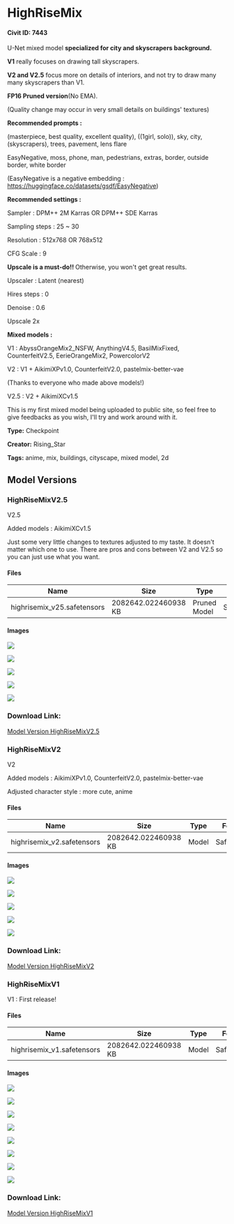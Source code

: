 # HighRiseMix

#### Civit ID: 7443

<p>U-Net mixed model <strong>specialized for city and skyscrapers background.</strong></p><p></p><p><strong>V1</strong> really focuses on drawing tall skyscrapers.</p><p></p><p><strong>V2 and V2.5</strong> focus more on details of interiors, and not try to draw many many skyscrapers than V1.</p><p></p><p><strong>FP16 Pruned version</strong>(No EMA).</p><p>(Quality change may occur in very small details on buildings' textures)</p><p></p><p><strong>Recommended prompts :</strong></p><p>(masterpiece, best quality, excellent quality), ((1girl, solo)), sky, city, (skyscrapers), trees, pavement, lens flare</p><p></p><p>EasyNegative, moss, phone, man, pedestrians, extras, border, outside border, white border</p><p></p><p>(EasyNegative is a negative embedding : <a target="_blank" rel="ugc" href="https://huggingface.co/datasets/gsdf/EasyNegative">https://huggingface.co/datasets/gsdf/EasyNegative</a>)</p><p></p><p><strong>Recommended settings :</strong></p><p>Sampler : DPM++ 2M Karras OR DPM++ SDE Karras</p><p>Sampling steps : 25 ~ 30</p><p>Resolution : 512x768 OR 768x512</p><p>CFG Scale : 9</p><p></p><p><strong>Upscale is a must-do!! </strong>Otherwise, you won't get great results.</p><p>Upscaler : Latent (nearest)</p><p>Hires steps : 0</p><p>Denoise : 0.6</p><p>Upscale 2x</p><p></p><p><strong>Mixed models :</strong></p><p>V1 : AbyssOrangeMix2_NSFW, AnythingV4.5, BasilMixFixed, CounterfeitV2.5, EerieOrangeMix2, PowercolorV2</p><p>V2 : V1 + AikimiXPv1.0, CounterfeitV2.0, pastelmix-better-vae</p><p>(Thanks to everyone who made above models!)</p><p>V2.5 : V2 + AikimiXCv1.5</p><p></p><p>This is my first mixed model being uploaded to public site, so feel free to give feedbacks as you wish, I'll try and work around with it.</p><p></p>

**Type:** Checkpoint

**Creator:** Rising_Star

**Tags:** anime, mix, buildings, cityscape, mixed model, 2d

## Model Versions

### HighRiseMixV2.5

<p>V2.5</p><p>Added models : AikimiXCv1.5</p><p>Just some very little changes to textures adjusted to my taste. It doesn't matter which one to use. There are pros and cons between V2 and V2.5 so you can just use what you want.</p>

#### Files

| Name | Size | Type | Format | Download Url | AutoV1 | AutoV2 | SHA256 | CRC32 | BLAKE3 |
| --- | --- | --- | --- | --- | --- | --- | --- | --- | --- |
| highrisemix_v25.safetensors | 2082642.022460938 KB | Pruned Model | SafeTensor | https://civitai.com/api/download/models/10565 | AE360C20 | 15AC03B13C | 15AC03B13CE67E4A471EEB5223E63FDB912D7784B76B83C3EC11577DC1572099 | 3E5442D4 | 21929C3F72EB2FC44F2312678E55888316E28F9DEA24328A3357294AC781C81A |

#### Images

<p><img src="https://image.civitai.com/xG1nkqKTMzGDvpLrqFT7WA/49ad73f5-6832-4fc9-14d4-9c416bca8700/width=450/102666.jpeg" /></p>

<p><img src="https://image.civitai.com/xG1nkqKTMzGDvpLrqFT7WA/262f2166-cae0-43a3-a792-f6597cfe5100/width=450/102630.jpeg" /></p>

<p><img src="https://image.civitai.com/xG1nkqKTMzGDvpLrqFT7WA/6bfe816e-347b-4dc7-1468-a89f9d927c00/width=450/102629.jpeg" /></p>

<p><img src="https://image.civitai.com/xG1nkqKTMzGDvpLrqFT7WA/e6fe4881-5e82-4cd2-2f7f-45104e460900/width=450/102628.jpeg" /></p>

<p><img src="https://image.civitai.com/xG1nkqKTMzGDvpLrqFT7WA/7aa80f8c-f446-418f-91b1-4e0c0e6f5e00/width=450/102627.jpeg" /></p>

### Download Link:

[Model Version HighRiseMixV2.5](https://civitai.com/api/download/models/10565)

### HighRiseMixV2

<p>V2</p><p>Added models : AikimiXPv1.0, CounterfeitV2.0, pastelmix-better-vae</p><p>Adjusted character style : more cute, anime</p>

#### Files

| Name | Size | Type | Format | Download Url | AutoV1 | AutoV2 | SHA256 | CRC32 | BLAKE3 |
| --- | --- | --- | --- | --- | --- | --- | --- | --- | --- |
| highrisemix_v2.safetensors | 2082642.022460938 KB | Model | SafeTensor | https://civitai.com/api/download/models/9616 | AE360C20 | 71DCA5F4F7 | 71DCA5F4F7C663902B9FBBE09FE16010989B7B4AF5ED32E773B9D88ED4D3769B | FDBDA03B | 7835F25B1B1C8CDC9E9C79F99D7F1D4210B1CA98F22B86458222B8AD2CCBFAC1 |

#### Images

<p><img src="https://image.civitai.com/xG1nkqKTMzGDvpLrqFT7WA/8e75d0c6-f437-4f44-fd0f-2bf9cd6ae100/width=450/92918.jpeg" /></p>

<p><img src="https://image.civitai.com/xG1nkqKTMzGDvpLrqFT7WA/7abde6b1-2555-449d-5bd4-2d9eabfb1400/width=450/92917.jpeg" /></p>

<p><img src="https://image.civitai.com/xG1nkqKTMzGDvpLrqFT7WA/39776bf6-8a25-490f-c8be-f58817cdb300/width=450/92916.jpeg" /></p>

<p><img src="https://image.civitai.com/xG1nkqKTMzGDvpLrqFT7WA/c7fc8c3d-3633-48bf-4087-f9cbe7890200/width=450/92915.jpeg" /></p>

<p><img src="https://image.civitai.com/xG1nkqKTMzGDvpLrqFT7WA/1386e281-5140-4807-4f36-5913ba397c00/width=450/92914.jpeg" /></p>

### Download Link:

[Model Version HighRiseMixV2](https://civitai.com/api/download/models/9616)

### HighRiseMixV1

<p>V1 : First release!</p>

#### Files

| Name | Size | Type | Format | Download Url | AutoV1 | AutoV2 | SHA256 | CRC32 | BLAKE3 |
| --- | --- | --- | --- | --- | --- | --- | --- | --- | --- |
| highrisemix_v1.safetensors | 2082642.022460938 KB | Model | SafeTensor | https://civitai.com/api/download/models/8744 | 9B179101 | 052CAE7326 | 052CAE732696193AB764B981F93378D7FAEE14E79DCD9D87236266009EF53A79 | B48A6D4C | 7F9D60A99E2272A696A8564F095177D704E629A29DF4E8ED41689A90B4B5C54F |

#### Images

<p><img src="https://image.civitai.com/xG1nkqKTMzGDvpLrqFT7WA/21570102-7592-49cf-dc1c-98dbfada5d00/width=450/83270.jpeg" /></p>

<p><img src="https://image.civitai.com/xG1nkqKTMzGDvpLrqFT7WA/b324c526-cd83-4488-094d-98e50ba08a00/width=450/83277.jpeg" /></p>

<p><img src="https://image.civitai.com/xG1nkqKTMzGDvpLrqFT7WA/4b3424fd-730a-4c6d-24f2-499eb4c36800/width=450/83276.jpeg" /></p>

<p><img src="https://image.civitai.com/xG1nkqKTMzGDvpLrqFT7WA/0900aa3b-0413-4f0e-dc1d-ac3d4ac9d300/width=450/83275.jpeg" /></p>

<p><img src="https://image.civitai.com/xG1nkqKTMzGDvpLrqFT7WA/5f213cf4-87b4-43e7-e27c-017e7972f300/width=450/83274.jpeg" /></p>

<p><img src="https://image.civitai.com/xG1nkqKTMzGDvpLrqFT7WA/a60d8602-13ac-4db8-74c0-fa5529439f00/width=450/83273.jpeg" /></p>

<p><img src="https://image.civitai.com/xG1nkqKTMzGDvpLrqFT7WA/ccee923f-22ff-46f9-f9f9-81e077c7bf00/width=450/83272.jpeg" /></p>

<p><img src="https://image.civitai.com/xG1nkqKTMzGDvpLrqFT7WA/9df3e66e-3b62-4b40-9df5-5afad429bf00/width=450/83271.jpeg" /></p>

### Download Link:

[Model Version HighRiseMixV1](https://civitai.com/api/download/models/8744)

